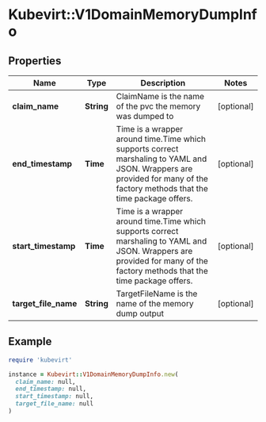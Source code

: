 # Kubevirt::V1DomainMemoryDumpInfo

## Properties

| Name | Type | Description | Notes |
| ---- | ---- | ----------- | ----- |
| **claim_name** | **String** | ClaimName is the name of the pvc the memory was dumped to | [optional] |
| **end_timestamp** | **Time** | Time is a wrapper around time.Time which supports correct marshaling to YAML and JSON.  Wrappers are provided for many of the factory methods that the time package offers. | [optional] |
| **start_timestamp** | **Time** | Time is a wrapper around time.Time which supports correct marshaling to YAML and JSON.  Wrappers are provided for many of the factory methods that the time package offers. | [optional] |
| **target_file_name** | **String** | TargetFileName is the name of the memory dump output | [optional] |

## Example

```ruby
require 'kubevirt'

instance = Kubevirt::V1DomainMemoryDumpInfo.new(
  claim_name: null,
  end_timestamp: null,
  start_timestamp: null,
  target_file_name: null
)
```

